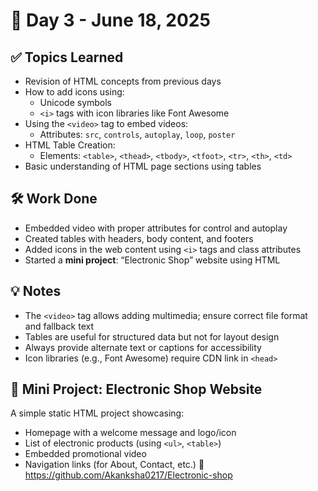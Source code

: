 # 📅 Day 3 - June 18, 2025

## ✅ Topics Learned

- Revision of HTML concepts from previous days
- How to add icons using:
  - Unicode symbols
  - `<i>` tags with icon libraries like Font Awesome
- Using the `<video>` tag to embed videos:
  - Attributes: `src`, `controls`, `autoplay`, `loop`, `poster`
- HTML Table Creation:
  - Elements: `<table>`, `<thead>`, `<tbody>`, `<tfoot>`, `<tr>`, `<th>`, `<td>`
- Basic understanding of HTML page sections using tables

## 🛠️ Work Done

- Embedded video with proper attributes for control and autoplay
- Created tables with headers, body content, and footers
- Added icons in the web content using `<i>` tags and class attributes
- Started a **mini project**: “Electronic Shop” website using HTML

## 💡 Notes

- The `<video>` tag allows adding multimedia; ensure correct file format and fallback text
- Tables are useful for structured data but not for layout design
- Always provide alternate text or captions for accessibility
- Icon libraries (e.g., Font Awesome) require CDN link in `<head>`

## 📁 Mini Project: Electronic Shop Website

A simple static HTML project showcasing:
- Homepage with a welcome message and logo/icon
- List of electronic products (using `<ul>`, `<table>`)
- Embedded promotional video
- Navigation links (for About, Contact, etc.)
  🔗 https://github.com/Akanksha0217/Electronic-shop
